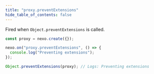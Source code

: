 ```yaml
---
title: "proxy.preventExtensions"
hide_table_of_contents: false
---
```


Fired when `Object.preventExtensions` is called.

```javascript
const proxy = nexo.create({});

nexo.on("proxy.preventExtensions", () => {
  console.log("Preventing extensions");
});

Object.preventExtensions(proxy); // Logs: Preventing extensions
```
